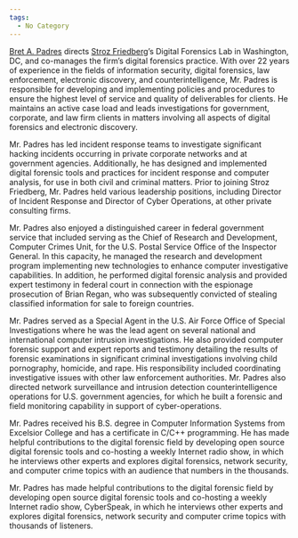 ```yaml
---
tags:
  - No Category
---
```

[Bret A. Padres](bret_a._padres.md) directs [Stroz
Friedberg](stroz_friedberg.md)’s Digital Forensics Lab in
Washington, DC, and co-manages the firm’s digital forensics practice.
With over 22 years of experience in the fields of information security,
digital forensics, law enforcement, electronic discovery, and
counterintelligence, Mr. Padres is responsible for developing and
implementing policies and procedures to ensure the highest level of
service and quality of deliverables for clients. He maintains an active
case load and leads investigations for government, corporate, and law
firm clients in matters involving all aspects of digital forensics and
electronic discovery.

Mr. Padres has led incident response teams to investigate significant
hacking incidents occurring in private corporate networks and at
government agencies. Additionally, he has designed and implemented
digital forensic tools and practices for incident response and computer
analysis, for use in both civil and criminal matters. Prior to joining
Stroz Friedberg, Mr. Padres held various leadership positions, including
Director of Incident Response and Director of Cyber Operations, at other
private consulting firms.

Mr. Padres also enjoyed a distinguished career in federal government
service that included serving as the Chief of Research and Development,
Computer Crimes Unit, for the U.S. Postal Service Office of the
Inspector General. In this capacity, he managed the research and
development program implementing new technologies to enhance computer
investigative capabilities. In addition, he performed digital forensic
analysis and provided expert testimony in federal court in connection
with the espionage prosecution of Brian Regan, who was subsequently
convicted of stealing classified information for sale to foreign
countries.

Mr. Padres served as a Special Agent in the U.S. Air Force Office of
Special Investigations where he was the lead agent on several national
and international computer intrusion investigations. He also provided
computer forensic support and expert reports and testimony detailing the
results of forensic examinations in significant criminal investigations
involving child pornography, homicide, and rape. His responsibility
included coordinating investigative issues with other law enforcement
authorities. Mr. Padres also directed network surveillance and intrusion
detection counterintelligence operations for U.S. government agencies,
for which he built a forensic and field monitoring capability in support
of cyber-operations.

Mr. Padres received his B.S. degree in Computer Information Systems from
Excelsior College and has a certificate in C/C++ programming. He has
made helpful contributions to the digital forensic field by developing
open source digital forensic tools and co-hosting a weekly Internet
radio show, in which he interviews other experts and explores digital
forensics, network security, and computer crime topics with an audience
that numbers in the thousands.

Mr. Padres has made helpful contributions to the digital forensic field
by developing open source digital forensic tools and co-hosting a weekly
Internet radio show, CyberSpeak, in which he interviews other experts
and explores digital forensics, network security and computer crime
topics with thousands of listeners.